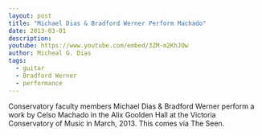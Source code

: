 ```yaml
---
layout: post
title: "Michael Dias & Bradford Werner Perform Machado"
date: 2013-03-01
description: 
youtube: https://www.youtube.com/embed/3ZM-m2KhJOw
author: Micheal G. Dias
tags:
  - guitar
  - Bradford Werner
  - performance
---
```


Conservatory faculty members Michael Dias & Bradford Werner perform a work by Celso Machado in the Alix Goolden Hall at the Victoria Conservatory of Music in March, 2013. This comes via The Seen.


